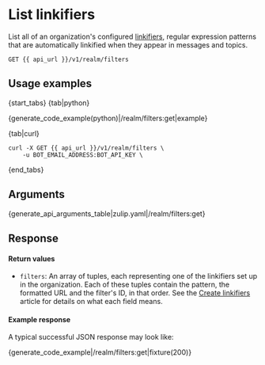 # List linkifiers

List all of an organization's configured
[linkifiers](/help/add-a-custom-linkification-filter), regular
expression patterns that are automatically linkified when they appear
in messages and topics.

`GET {{ api_url }}/v1/realm/filters`

## Usage examples

{start_tabs}
{tab|python}

{generate_code_example(python)|/realm/filters:get|example}

{tab|curl}

``` curl
curl -X GET {{ api_url }}/v1/realm/filters \
    -u BOT_EMAIL_ADDRESS:BOT_API_KEY \
```

{end_tabs}

## Arguments

{generate_api_arguments_table|zulip.yaml|/realm/filters:get}

## Response

#### Return values

* `filters`: An array of tuples, each representing one of the
  linkifiers set up in the organization. Each of these tuples contain the
  pattern, the formatted URL and the filter's ID, in that order. See
  the [Create linkifiers](/api/add-linkifiers) article for details on what
  each field means.

#### Example response

A typical successful JSON response may look like:

{generate_code_example|/realm/filters:get|fixture(200)}
